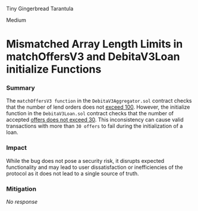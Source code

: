 Tiny Gingerbread Tarantula

Medium

# Mismatched Array Length Limits in matchOffersV3 and DebitaV3Loan initialize Functions

### Summary

The `matchOffersV3 function` in the `DebitaV3Aggregator.sol` contract checks that the number of lend orders does not [exceed 100](https://github.com/sherlock-audit/2024-11-debita-finance-v3/blob/main/Debita-V3-Contracts/contracts/DebitaV3Aggregator.sol#L290). However, the initialize function in the `DebitaV3Loan.sol` contract checks that the number of accepted [offers does not exceed 30](https://github.com/sherlock-audit/2024-11-debita-finance-v3/blob/main/Debita-V3-Contracts/contracts/DebitaV3Loan.sol#L156). This inconsistency can cause valid transactions with more than `30 offers` to fail during the initialization of a loan.


### Impact

While the bug does not pose a security risk, it disrupts expected functionality and may lead to user dissatisfaction or inefficiencies of the protocol as it does not lead to a single source of truth.


### Mitigation

_No response_